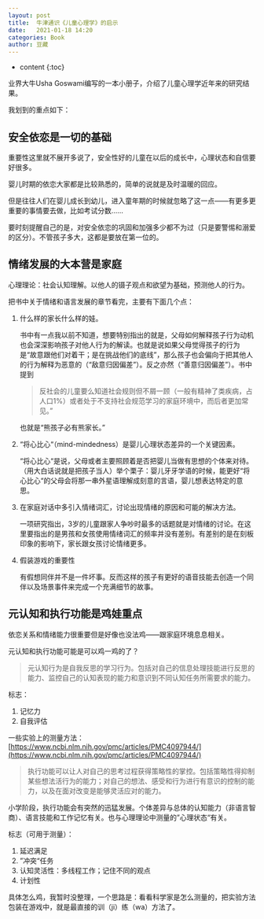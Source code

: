 ```yaml
---
layout: post
title:  牛津通识《儿童心理学》的启示
date:   2021-01-18 14:20
categories: Book
author: 豆藏
---
```


* content
{:toc}

业界大牛Usha Goswami编写的一本小册子，介绍了儿童心理学近年来的研究结果。

我划到的重点如下：

## 安全依恋是一切的基础

重要性这里就不展开多说了，安全性好的儿童在以后的成长中，心理状态和自信要好很多。

婴儿时期的依恋大家都是比较熟悉的，简单的说就是及时温暖的回应。

但是往往人们在婴儿成长到幼儿，进入童年期的时候就忽略了这一点——有更多更重要的事情要去做，比如考试分数……

要时刻提醒自己的是，对安全依恋的巩固和加强多少都不为过（只是要警惕和溺爱的区分）。不管孩子多大，这都是要放在第一位的。






## 情绪发展的大本营是家庭

心理理论：社会认知理解。以他人的镊子观点和欲望为基础，预测他人的行为。

把书中关于情绪和语言发展的章节看完，主要有下面几个点：

1. 什么样的家长什么样的娃。

    书中有一点我以前不知道，想要特别指出的就是，父母如何解释孩子行为动机也会深深影响孩子对他人行为的解读。也就是说如果父母觉得孩子的行为是“故意跟他们对着干；是在挑战他们的底线”，那么孩子也会偏向于把其他人的行为解释为恶意的（“敌意归因偏差”）。反之亦然（“善意归因偏差”）。书中提到
    > 反社会的儿童要么知道社会规则但不屑一顾（一般有精神了类疾病，占人口1%）或者处于不支持社会规范学习的家庭环境中，而后者更加常见。” 
    
    也就是“熊孩子必有熊家长。”

2. “将心比心“（mind-mindedness）是婴儿心理状态差异的一个关键因素。

    “将心比心“是说，父母或者主要照顾着是否把婴儿当做有思想的个体来对待。（用大白话说就是把孩子当人）举个栗子：婴儿牙牙学语的时候，能更好“将心比心“的父母会将那一串外星语理解成刻意的言语，婴儿想表达特定的意思。

3. 在家庭对话中多引入情绪词汇，讨论出现情绪的原因和可能的解决方法。

    一项研究指出，3岁的儿童跟家人争吵时最多的话题就是对情绪的讨论。在这里要指出的是男孩和女孩使用情绪词汇的频率并没有差别。有差别的是在刻板印象的影响下，家长跟女孩讨论情绪更多。

4. 假装游戏的重要性

    有假想同伴并不是一件坏事。反而这样的孩子有更好的语音技能去创造一个同伴以及场景事件来完成一个充满细节的故事。

## 元认知和执行功能是鸡娃重点

依恋关系和情绪能力很重要但是好像也没法鸡——跟家庭环境息息相关。

元认知和执行功能可能是可以鸡一鸡的了？

> 元认知行为是自我反思的学习行为。包括对自己的信息处理技能进行反思的能力、监控自己的认知表现的能力和意识到不同认知任务所需要求的能力。

标志：

1. 记忆力
2. 自我评估

一些实验上的测量方法：[https://www.ncbi.nlm.nih.gov/pmc/articles/PMC4097944/](https://www.ncbi.nlm.nih.gov/pmc/articles/PMC4097944/)

> 执行功能可以让人对自己的思考过程获得策略性的掌控。包括策略性得抑制某些想法活行为的能力；对自己的想法、感受和行为进行有意识的控制的能力，以及在面对改变是能够灵活应对的能力。

小学阶段，执行功能会有突然的迅猛发展。个体差异与总体的认知能力（非语言智商）、语言技能和工作记忆有关。也与心理理论中测量的”心理状态“有关。

标志（可用于测量）：

1. 延迟满足
2. ”冲突“任务
3. 认知灵活性：多线程工作；记住不同的观点
4. 计划性

具体怎么鸡，我暂时没整理，一个思路是：看看科学家是怎么测量的，把实验方法包装在游戏中，就是最直接的训（ji）练（wa）方法了。


